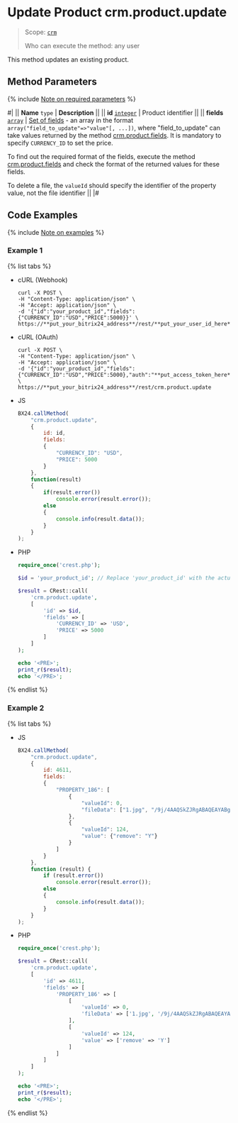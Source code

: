 # Update Product crm.product.update

> Scope: [`crm`](../../../scopes/permissions.md)
>
> Who can execute the method: any user

This method updates an existing product.

## Method Parameters

{% include [Note on required parameters](../../../../_includes/required.md) %}

#|
|| **Name**
`type` | **Description** ||
|| **id**
[`integer`](../../../data-types.md) | Product identifier ||
|| **fields**
[`array`](../../../data-types.md) | [Set of fields](./crm-product-add.md) - an array in the format `array("field_to_update"=>"value"[, ...])`, where "field_to_update" can take values returned by the method [crm.product.fields](./crm-product-fields.md). 
It is mandatory to specify `CURRENCY_ID` to set the price. 

To find out the required format of the fields, execute the method [crm.product.fields](./crm-product-property-fields.md) and check the format of the returned values for these fields.

To delete a file, the `valueId` should specify the identifier of the property value, not the file identifier ||
|#

## Code Examples

{% include [Note on examples](../../../../_includes/examples.md) %}

### Example 1

{% list tabs %}

- cURL (Webhook)

    ```http
    curl -X POST \
    -H "Content-Type: application/json" \
    -H "Accept: application/json" \
    -d '{"id":"your_product_id","fields":{"CURRENCY_ID":"USD","PRICE":5000}}' \
    https://**put_your_bitrix24_address**/rest/**put_your_user_id_here**/**put_your_webhook_here**/crm.product.update
    ```

- cURL (OAuth)

    ```http
    curl -X POST \
    -H "Content-Type: application/json" \
    -H "Accept: application/json" \
    -d '{"id":"your_product_id","fields":{"CURRENCY_ID":"USD","PRICE":5000},"auth":"**put_access_token_here**"}' \
    https://**put_your_bitrix24_address**/rest/crm.product.update
    ```

- JS

    ```js
    BX24.callMethod(
        "crm.product.update",
        {
            id: id,
            fields:
            {
                "CURRENCY_ID": "USD",
                "PRICE": 5000
            }
        },
        function(result)
        {
            if(result.error())
                console.error(result.error());
            else
            {
                console.info(result.data());                        
            }
        }
    );
    ```

- PHP

    ```php
    require_once('crest.php');

    $id = 'your_product_id'; // Replace 'your_product_id' with the actual product ID

    $result = CRest::call(
        'crm.product.update',
        [
            'id' => $id,
            'fields' => [
                'CURRENCY_ID' => 'USD',
                'PRICE' => 5000
            ]
        ]
    );

    echo '<PRE>';
    print_r($result);
    echo '</PRE>';
    ```

{% endlist %}

### Example 2

{% list tabs %}

- JS

    ```js
    BX24.callMethod(
        "crm.product.update",
        {
            id: 4611,
            fields:
            {
                "PROPERTY_186": [
                    {
                        "valueId": 0,
                        "fileData": ["1.jpg", "/9j/4AAQSkZJRgABAQEAYABgAAD/2wBDAAIBAQIBAQICAgICAgICAwUDAwMDAwYEBAMFBwYH"+"BwcGBwcICQsJCAgKCAcHCg0KCgsMDAwMBwkODw0MDgsMDAz/2wBDAQICAgMDAwYDAwYMCAcIDAwMDAwMDAwMDAwMDAwMD"+"AwMDAwMDAwMDAwMDAwMDAwMDAwMDAwMDAwMDAwMDAwMDAz/wAARCAARABEDASIAAhEBAxEB/8QAHwAAAQUBAQEBAQEAAA"+"AAAAAAAAECAwQFBgcICQoL/8QAtRAAAgEDAwIEAwUFBAQAAAF9AQIDAAQRBRIhMUEGE1FhByJxFDKBkaEII0KxwRVS0fA"+"kM2JyggkKFhcYGRolJicoKSo0NTY3ODk6Q0RFRkdISUpTVFVWV1hZWmNkZWZnaGlqc3R1dnd4eXqDhIWGh4iJipKTlJWW"+"l5iZmqKjpKWmp6ipqrKztLW2t7i5usLDxMXGx8jJytLT1NXW19jZ2uHi4+Tl5ufo6erx8vP09fb3+Pn6/8QAHwEAAwEBA"+"QEBAQEBAQAAAAAAAAECAwQFBgcICQoL/8QAtREAAgECBAQDBAcFBAQAAQJ3AAECAxEEBSExBhJBUQdhcRMiMoEIFEKRob"+"HBCSMzUvAVYnLRChYkNOEl8RcYGRomJygpKjU2Nzg5OkNERUZHSElKU1RVVldYWVpjZGVmZ2hpanN0dXZ3eHl6goOEhYa"+"HiImKkpOUlZaXmJmaoqOkpaanqKmqsrO0tba3uLm6wsPExcbHyMnK0tPU1dbX2Nna4uPk5ebn6Onq8vP09fb3+Pn6/9oA"+"DAMBAAIRAxEAPwDqvg78Hf8Ahawjt7eO+n1Ce5NvDDbso3YVWycg4xkkkkAAZOACa0vjF+z3J8ILO6j1CHULXULdI5Fjl"+"kR0dWYDIKjDDkjIPUEdQRR+z38YofhBcQ6hHdR2+oWt20sayQtIrqyBCDgdCNw4IPPBBwa2P2hv2ho/jdbXV1dXVu140U"+"UEMMFu8caIrhsDcM9SzZYk5PpgD+OcViuKVxTGlSi/qN1d2le/MtFpbl5d366q2vDk2TeGUvDJ4jEPBfXvqVaXvVoLEfW"+"FCfIlDnvzX5bLlu38k/F6KKK/Xj+EQooooAKKKKAP/9k="]
                    },
                    {
                        "valueId": 124,
                        "value": {"remove": "Y"}
                    }
                ]
            }
        },
        function (result) {
            if (result.error())
                console.error(result.error());
            else
            {
                console.info(result.data());
            }
        }
    );
    ```

- PHP

    ```php
    require_once('crest.php');

    $result = CRest::call(
        'crm.product.update',
        [
            'id' => 4611,
            'fields' => [
                'PROPERTY_186' => [
                    [
                        'valueId' => 0,
                        'fileData' => ['1.jpg', '/9j/4AAQSkZJRgABAQEAYABgAAD/2wBDAAIBAQIBAQICAgICAgICAwUDAwMDAwYEBAMFBwYH'.'BwcGBwcICQsJCAgKCAcHCg0KCgsMDAwMBwkODw0MDgsMDAz/2wBDAQICAgMDAwYDAwYMCAcIDAwMDAwMDAwMDAwMDAwMD'.'AwMDAwMDAwMDAwMDAwMDAwMDAwMDAwMDAwMDAwMDAwMDAz/wAARCAARABEDASIAAhEBAxEB/8QAHwAAAQUBAQEBAQEAAA'.'AAAAAAAAECAwQFBgcICQoL/8QAtRAAAgEDAwIEAwUFBAQAAAF9AQIDAAQRBRIhMUEGE1FhByJxFDKBkaEII0KxwRVS0fA'.'kM2JyggkKFhcYGRolJicoKSo0NTY3ODk6Q0RFRkdISUpTVFVWV1hZWmNkZWZnaGlqc3R1dnd4eXqDhIWGh4iJipKTlJWW'.'l5iZmqKjpKWmp6ipqrKztLW2t7i5usLDxMXGx8jJytLT1NXW19jZ2uHi4+Tl5ufo6erx8vP09fb3+Pn6/8QAHwEAAwEBA'.'QEBAQEBAQAAAAAAAAECAwQFBgcICQoL/8QAtREAAgECBAQDBAcFBAQAAQJ3AAECAxEEBSExBhJBUQdhcRMiMoEIFEKRob'.'HBCSMzUvAVYnLRChYkNOEl8RcYGRomJygpKjU2Nzg5OkNERUZHSElKU1RVVldYWVpjZGVmZ2hpanN0dXZ3eHl6goOEhYa'.'HiImKkpOUlZaXmJmaoqOkpaanqKmqsrO0tba3uLm6wsPExcbHyMnK0tPU1dbX2Nna4uPk5ebn6Onq8vP09fb3+Pn6/9oA'.'DAMBAAIRAxEAPwDqvg78Hf8Ahawjt7eO+n1Ce5NvDDbso3YVWycg4xkkkkAAZOACa0vjF+z3J8ILO6j1CHULXULdI5Fjl'.'kR0dWYDIKjDDkjIPUEdQRR+z38YofhBcQ6hHdR2+oWt20sayQtIrqyBCDgdCNw4IPPBBwa2P2hv2ho/jdbXV1dXVu140U'.'UEMMFu8caIrhsDcM9SzZYk5PpgD+OcViuKVxTGlSi/qN1d2le/MtFpbl5d366q2vDk2TeGUvDJ4jEPBfXvqVaXvVoLEfW'.'FCfIlDnvzX5bLlu38k/F6KKK/Xj+EQooooAKKKKAP/9k=']
                    ],
                    [
                        'valueId' => 124,
                        'value' => ['remove' => 'Y']
                    ]
                ]
            ]
        ]
    );

    echo '<PRE>';
    print_r($result);
    echo '</PRE>';
    ```

{% endlist %}